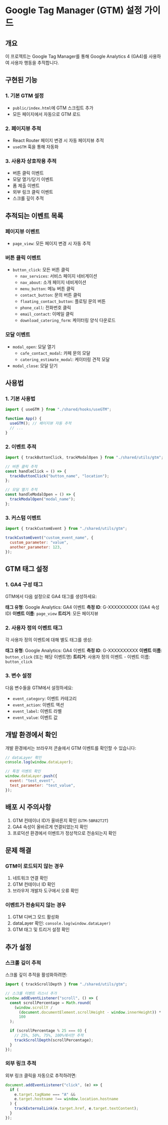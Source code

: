 # Google Tag Manager (GTM) 설정 가이드

## 개요

이 프로젝트는 Google Tag Manager를 통해 Google Analytics 4 (GA4)를 사용하여 사용자 행동을 추적합니다.

## 구현된 기능

### 1. 기본 GTM 설정

- `public/index.html`에 GTM 스크립트 추가
- 모든 페이지에서 자동으로 GTM 로드

### 2. 페이지뷰 추적

- React Router 페이지 변경 시 자동 페이지뷰 추적
- `useGTM` 훅을 통해 자동화

### 3. 사용자 상호작용 추적

- 버튼 클릭 이벤트
- 모달 열기/닫기 이벤트
- 폼 제출 이벤트
- 외부 링크 클릭 이벤트
- 스크롤 깊이 추적

## 추적되는 이벤트 목록

### 페이지뷰 이벤트

- `page_view`: 모든 페이지 변경 시 자동 추적

### 버튼 클릭 이벤트

- `button_click`: 모든 버튼 클릭
  - `nav_services`: 서비스 페이지 네비게이션
  - `nav_about`: 소개 페이지 네비게이션
  - `menu_button`: 메뉴 버튼 클릭
  - `contact_button`: 문의 버튼 클릭
  - `floating_contact_button`: 플로팅 문의 버튼
  - `phone_call`: 전화번호 클릭
  - `email_contact`: 이메일 클릭
  - `download_catering_form`: 케이터링 양식 다운로드

### 모달 이벤트

- `modal_open`: 모달 열기
  - `cafe_contact_modal`: 카페 문의 모달
  - `catering_estimate_modal`: 케이터링 견적 모달
- `modal_close`: 모달 닫기

## 사용법

### 1. 기본 사용법

```javascript
import { useGTM } from "./shared/hooks/useGTM";

function App() {
  useGTM(); // 페이지뷰 자동 추적
  // ...
}
```

### 2. 이벤트 추적

```javascript
import { trackButtonClick, trackModalOpen } from "./shared/utils/gtm";

// 버튼 클릭 추적
const handleClick = () => {
  trackButtonClick("button_name", "location");
};

// 모달 열기 추적
const handleModalOpen = () => {
  trackModalOpen("modal_name");
};
```

### 3. 커스텀 이벤트

```javascript
import { trackCustomEvent } from "./shared/utils/gtm";

trackCustomEvent("custom_event_name", {
  custom_parameter: "value",
  another_parameter: 123,
});
```

## GTM 태그 설정

### 1. GA4 구성 태그

GTM에서 다음 설정으로 GA4 태그를 생성하세요:

**태그 유형**: Google Analytics: GA4 이벤트
**측정 ID**: G-XXXXXXXXXX (GA4 속성 ID)
**이벤트 이름**: `page_view`
**트리거**: 모든 페이지뷰

### 2. 사용자 정의 이벤트 태그

각 사용자 정의 이벤트에 대해 별도 태그를 생성:

**태그 유형**: Google Analytics: GA4 이벤트
**측정 ID**: G-XXXXXXXXXX
**이벤트 이름**: `button_click` (또는 해당 이벤트명)
**트리거**: 사용자 정의 이벤트 - 이벤트 이름: `button_click`

### 3. 변수 설정

다음 변수들을 GTM에서 설정하세요:

- `event_category`: 이벤트 카테고리
- `event_action`: 이벤트 액션
- `event_label`: 이벤트 라벨
- `event_value`: 이벤트 값

## 개발 환경에서 확인

개발 환경에서는 브라우저 콘솔에서 GTM 이벤트를 확인할 수 있습니다:

```javascript
// dataLayer 확인
console.log(window.dataLayer);

// 특정 이벤트 확인
window.dataLayer.push({
  event: "test_event",
  test_parameter: "test_value",
});
```

## 배포 시 주의사항

1. GTM 컨테이너 ID가 올바른지 확인 (`GTM-5BR82T2T`)
2. GA4 속성이 올바르게 연결되었는지 확인
3. 프로덕션 환경에서 이벤트가 정상적으로 전송되는지 확인

## 문제 해결

### GTM이 로드되지 않는 경우

1. 네트워크 연결 확인
2. GTM 컨테이너 ID 확인
3. 브라우저 개발자 도구에서 오류 확인

### 이벤트가 전송되지 않는 경우

1. GTM 디버그 모드 활성화
2. dataLayer 확인: `console.log(window.dataLayer)`
3. GTM 태그 및 트리거 설정 확인

## 추가 설정

### 스크롤 깊이 추적

스크롤 깊이 추적을 활성화하려면:

```javascript
import { trackScrollDepth } from "./shared/utils/gtm";

// 스크롤 이벤트 리스너 추가
window.addEventListener("scroll", () => {
  const scrollPercentage = Math.round(
    (window.scrollY /
      (document.documentElement.scrollHeight - window.innerHeight)) *
      100
  );

  if (scrollPercentage % 25 === 0) {
    // 25%, 50%, 75%, 100%에서만 추적
    trackScrollDepth(scrollPercentage);
  }
});
```

### 외부 링크 추적

외부 링크 클릭을 자동으로 추적하려면:

```javascript
document.addEventListener("click", (e) => {
  if (
    e.target.tagName === "A" &&
    e.target.hostname !== window.location.hostname
  ) {
    trackExternalLink(e.target.href, e.target.textContent);
  }
});
```

